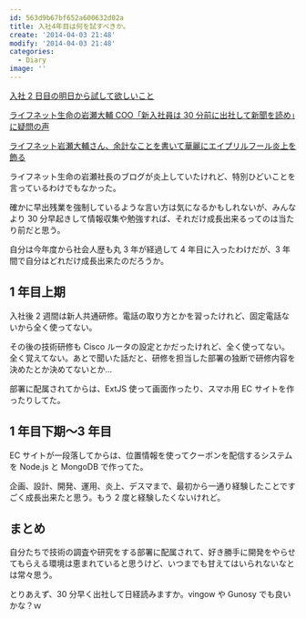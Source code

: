 ```yaml
---
id: 563d9b67bf652a600632d02a
title: 入社4年目は何を試すべきか。
create: '2014-04-03 21:48'
modify: '2014-04-03 21:48'
categories:
  - Diary
image: ''
---
```


[入社 2 日目の明日から試して欲しいこと](http://blog.livedoor.jp/daisuke_iwase/archives/7174438.html)

[ライフネット生命の岩瀬大輔 COO「新入社員は 30 分前に出社して新聞を読め」に疑問の声](http://netgeek.biz/archives/8442)

[ライフネット岩瀬大輔さん、余計なことを書いて華麗にエイプリルフール炎上を飾る](http://kirik.tea-nifty.com/diary/2014/04/post-c0c0.html)

ライフネット生命の岩瀬社長のブログが炎上していたけれど、特別ひどいことを言っているわけでもなかった。

確かに早出残業を強制しているような言い方は気になるかもしれないが、みんなより 30 分早起きして情報収集や勉強すれば、それだけ成長出来るってのは当たり前だと思う。

自分は今年度から社会人歴も丸 3 年が経過して 4 年目に入ったわけだが、3 年間で自分はどれだけ成長出来たのだろうか。

<!-- more -->

## 1 年目上期

入社後 2 週間は新人共通研修。電話の取り方とかを習ったけれど、固定電話ないから全く使ってない。

その後の技術研修も Cisco ルータの設定とかだったけれど、全く使ってない。全く覚えてない。あとで聞いた話だと、研修を担当した部署の独断で研修内容を決めたとか決めてないとか...

部署に配属されてからは、ExtJS 使って画面作ったり、スマホ用 EC サイトを作ったりしてた。

## 1 年目下期〜3 年目

EC サイトが一段落してからは、位置情報を使ってクーポンを配信するシステムを Node.js と MongoDB で作ってた。

企画、設計、開発、運用、炎上、デスマまで、最初から一通り経験したことですごく成長出来たと思う。もう 2 度と経験したくないけれど。

## まとめ

自分たちで技術の調査や研究をする部署に配属されて、好き勝手に開発をやらせてもらえる環境は恵まれていると思うけど、いつまでも甘えてはいられないなとは常々思う。

とりあえず、30 分早く出社して日経読みますか。vingow や Gunosy でも良いかな？ｗ
